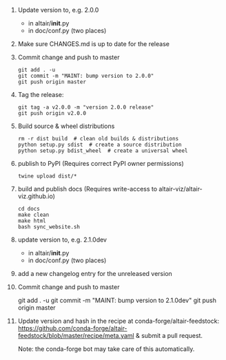 1. Update version to, e.g. 2.0.0

   - in altair/__init__.py
   - in doc/conf.py (two places)

2. Make sure CHANGES.md is up to date for the release

3. Commit change and push to master

       git add . -u
       git commit -m "MAINT: bump version to 2.0.0"
       git push origin master

4. Tag the release:

       git tag -a v2.0.0 -m "version 2.0.0 release"
       git push origin v2.0.0

5. Build source & wheel distributions

       rm -r dist build  # clean old builds & distributions
       python setup.py sdist  # create a source distribution
       python setup.py bdist_wheel  # create a universal wheel

6. publish to PyPI (Requires correct PyPI owner permissions)

       twine upload dist/*

7. build and publish docs (Requires write-access to altair-viz/altair-viz.github.io)

       cd docs
       make clean
       make html
       bash sync_website.sh

8. update version to, e.g. 2.1.0dev

   - in altair/__init__.py
   - in doc/conf.py (two places)

9. add a new changelog entry for the unreleased version

10. Commit change and push to master

       git add . -u
       git commit -m "MAINT: bump version to 2.1.0dev"
       git push origin master

11. Update version and hash in the recipe at conda-forge/altair-feedstock:
    https://github.com/conda-forge/altair-feedstock/blob/master/recipe/meta.yaml
    & submit a pull request.
    
    Note: the conda-forge bot may take care of this automatically.
